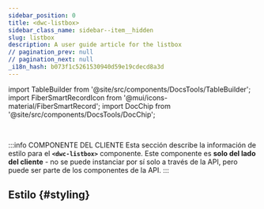 ```yaml
---
sidebar_position: 0
title: <dwc-listbox>
sidebar_class_name: sidebar--item__hidden
slug: listbox
description: A user guide article for the listbox
// pagination_prev: null
// pagination_next: null
_i18n_hash: b073f1c5261530940d59e19cdecd8a3d
---
```

import TableBuilder from '@site/src/components/DocsTools/TableBuilder';
import FiberSmartRecordIcon from '@mui/icons-material/FiberSmartRecord';
import DocChip from '@site/src/components/DocsTools/DocChip';

<DocChip chip='shadow' />

<br />

:::info COMPONENTE DEL CLIENTE
Esta sección describe la información de estilo para el **`<dwc-listbox>`** componente. Este componente es **solo del lado del cliente** - no se puede instanciar por sí solo a través de la API, pero puede ser parte de los componentes de la API.
:::

## Estilo {#styling}

<TableBuilder name="dwc-listbox" clientComponent />
